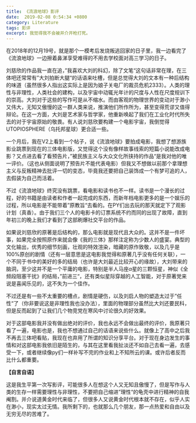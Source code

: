 ```yaml
---
title: 《流浪地球》影评
date:  2019-02-08 0:54:34 +0800
category: Literature
tags: 影评 
excerpt: 我觉得我不会被并介开枪打死。
---
```




在2018年的12月19号，就是那个一模考后发烧叛逃回家的日子里，我一边看完了《流浪地球》一边擦着鼻涕享受难得的不用去学校面对高三学习的日子。



刘慈欣的作品我一直在追，”我喜欢大刘的科幻，除了文笔“这句话非常在理，在三体吧还常常有”大刘拍断大腿“的话语来吐槽，但是总觉得大刘的文本有一种后结构的味道（虽然很多人指出这实际上是因为娘子关电厂的裁员危机2333）。人类的理性与非理性，人类社会的建构，以及宇宙中动辄光年计的尺度与人性在尺度规训下的崇高。大刘对于这些的写作可是从不缩水。而由客观的物理世界的变动对于渺小又伟大，无知又傲慢的这一群人类来说，推演他们所作所为，甚至变得荒谬又值得辩论。在这一方面，大刘是艺术家与哲学家，他重新唤起了我们在工业化时代所失去的对于宇宙原始的敬畏。有人说刘慈欣要构建一个电影宇宙，我倒觉得UTOPIOSPHERE（乌托邦星球）更合适一些。



一个月后，我在V2上看到一个帖子，说《流浪地球》要拍成电影，我想了想游族影业跳票到现在的三体电影版，又觉得这个没有像样故事线索的短篇小说能改成电影？又点进去看了看预告片，”被民族主义与大众文化所挟持的作品“是我对他的唯一评价。（这也从侧面说明了预告片不能代表电影）但我又不想做以前那个拿理想主义与反叛精神去批评一切的变态，毕竟我还要把自己装饰成一个有梦可追的人，去假装为自己而活着。



不过《流浪地球》终究没有跳票，看电影和读书也不一样。读书是一个漫长的过程，好的书籍是由读者和作者一起完成的东西，而新年档电影更多的是一个娱乐的过程，所以电影是不能带着”原教旨“去看的。在PY们出去玩的那天就定下了观影计划（真香）。由于我们三个人的电影卡的订票系统不约而同的出现了故障，直到年初三的晚上我们才看到了这部刷爆社交平台的作品。



如果说刘慈欣的原著是后结构的，那么电影就是现代且大众的。这并不是一件坏事，如果完全按照原作来就会像《我的三体》那样注定称为少数人的盛宴。典型的文化输出，优秀的细节刻画，壮观的特效渲染，暗藏的原作致敬，以及几乎是100%原创的剧情（还有一层意思是这电影我觉得和原著几乎没有任何关联），一个不同于书中的美好的多的结局（也许是大刘最近比较开心的缘故），大刘带来的脑洞，至少这并不是一个平庸的电影，特别是半人马座$\alpha$星的三颗恒星，神似《全频段阻塞干扰》的结局，”前进三“，还有类似星际穿越的人工智能，对于原著党来说是喜闻乐见的，这不失为一个佳作。



不过还是有一些不太重要的槽点，剧情是硬伤，以及刘启人物的塑造太过于”任性“了（你非要说这是非理性我也没办法），里面的物理部分虽然比大刘还要民科，但是反而起到了让我们几个物竞党在寒风中讨论很久的好效果。



对于这部电影我并没有做出绝对的评价，我也永远不会做出最终的评价，我原著只看了一遍，电影也是，我也不想通过自己的话语来说些什么。就像上了高中之后我不再去三体吧看贴，我现在也弃用了所谓的知识分享平台。对于现在身边发生的事情和对这部电影我依旧是陌生的，与其在这里看我扯淡还不如自己去看一遍，去感受一下，或者继续像py们一样补写不完的作业和上不知所云的课。或许后者反而比什么都重要。



**【自言自语】**

这是我生平第一次写影评，可能很多人在想这个人又无知且傲慢了，但是写作与人类的生存一样需要理性与非理性，不要把自己缩进”理性“的龟壳中进行精神的自我阉割。并介说道黄金时代来临了，但很多人又说黄金时代根本就不存在，似乎人实在渺小，现实太过无情。我所剩下的，也就那么几个朋友，那一点热爱和自由以及无穷无尽的苦难了。

